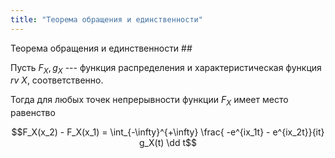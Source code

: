 ```yaml
---
title: "Теорема обращения и единственности"
---
```

 Теорема обращения и единственности ##

Пусть $F_X, g_X$ --- функция распределения и характеристическая функция *rv* $X$, соответственно.

Тогда для любых точек непрерывности функции $F_X$ имеет место равенство

$$F_X(x_2) - F_X(x_1) = \int_{-\infty}^{+\infty} \frac{ -e^{ix_1t} - e^{ix_2t}}{it} g_X(t) \dd t$$
